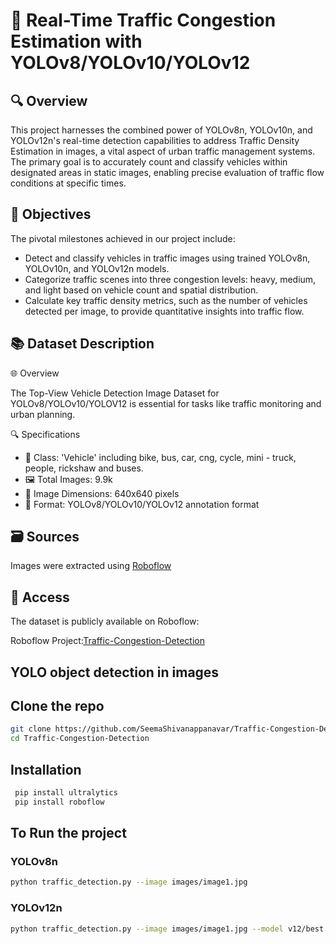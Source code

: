 # 🚗 Real-Time Traffic Congestion Estimation with YOLOv8/YOLOv10/YOLOv12

<!-- ![Traffic Congestion Sample](./images/image1.png) -->


## 🔍 Overview

This project harnesses the combined power of YOLOv8n, YOLOv10n, and YOLOv12n's real-time detection capabilities to address Traffic Density Estimation in images, a vital aspect of urban traffic management systems. The primary goal is to accurately count and classify vehicles within designated areas in static images, enabling precise evaluation of traffic flow conditions at specific times.

## 🎯 Objectives

The pivotal milestones achieved in our project include:
  * Detect and classify vehicles in traffic images using trained YOLOv8n, YOLOv10n, and YOLOv12n models.
  * Categorize traffic scenes into three congestion levels: heavy, medium, and light based on vehicle count and spatial distribution.
  * Calculate key traffic density metrics, such as the number of vehicles detected per image, to provide quantitative insights into traffic flow.

## 📚 Dataset Description

🌐 Overview

The Top-View Vehicle Detection Image Dataset for YOLOv8/YOLOv10/YOLOV12 is essential for tasks like traffic monitoring and urban planning.

🔍 Specifications
  * 🚗 Class: 'Vehicle' including bike, bus, car, cng, cycle, mini - truck, people, rickshaw and buses.
  * 🖼️ Total Images: 9.9k
  * 📏 Image Dimensions: 640x640 pixels
  * 📂 Format: YOLOv8/YOLOv10/YOLOv12 annotation format

## 🗃️ Sources

Images were extracted using [Roboflow](https://universe.roboflow.com/tishas-workspace/traffic-congestion-detection-16ol4)

## 📌 Access

The dataset is publicly available on Roboflow:

Roboflow Project:[Traffic-Congestion-Detection](https://universe.roboflow.com/tishas-workspace/traffic-congestion-detection-16ol4)

## YOLO object detection in images

## Clone the repo

```bash
git clone https://github.com/SeemaShivanappanavar/Traffic-Congestion-Detection.git
cd Traffic-Congestion-Detection
```
## Installation

```bash
 pip install ultralytics
 pip install roboflow
```
## To Run the project

### YOLOv8n

```bash
python traffic_detection.py --image images/image1.jpg
```

### YOLOv12n

```bash
python traffic_detection.py --image images/image1.jpg --model v12/best.pt
```
